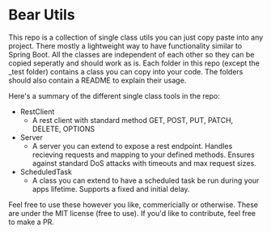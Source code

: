 # Bear Utils
This repo is a collection of single class utils you can just copy paste into any project. There mostly a lightweight way to have functionality similar to Spring Boot. All the classes are independent of each other so they can be copied seperatly and should work as is. Each folder in this repo (except the _test folder) contains a class you can copy into your code. The folders should also contain a README to explain their usage.

Here's a summary of the different single class tools in the repo:
- RestClient
    - A rest client with standard method GET, POST, PUT, PATCH, DELETE, OPTIONS
- Server
    - A server you can extend to expose a rest endpoint. Handles recieving requests and mapping to your defined methods. Ensures against standard DoS attacks with timeouts and max request sizes.
- ScheduledTask
    - A class you can extend to have a scheduled task be run during your apps lifetime. Supports a fixed and initial delay. 


Feel free to use these however you like, commericially or otherwise. These are under the MIT license (free to use). If you'd like to contribute, feel free to make a PR.

